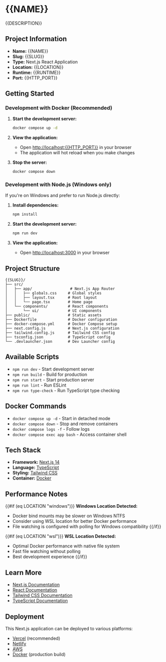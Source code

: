 # {{NAME}}

{{DESCRIPTION}}

## Project Information

- **Name:** {{NAME}}
- **Slug:** {{SLUG}}
- **Type:** Next.js React Application
- **Location:** {{LOCATION}}
- **Runtime:** {{RUNTIME}}
- **Port:** {{HTTP_PORT}}

## Getting Started

### Development with Docker (Recommended)

1. **Start the development server:**
   ```bash
   docker compose up -d
   ```

2. **View the application:**
   - Open [http://localhost:{{HTTP_PORT}}](http://localhost:{{HTTP_PORT}}) in your browser
   - The application will hot reload when you make changes

3. **Stop the server:**
   ```bash
   docker compose down
   ```

### Development with Node.js (Windows only)

If you're on Windows and prefer to run Node.js directly:

1. **Install dependencies:**
   ```bash
   npm install
   ```

2. **Start the development server:**
   ```bash
   npm run dev
   ```

3. **View the application:**
   - Open [http://localhost:3000](http://localhost:3000) in your browser

## Project Structure

```
{{SLUG}}/
├── src/
│   ├── app/                 # Next.js App Router
│   │   ├── globals.css     # Global styles
│   │   ├── layout.tsx      # Root layout
│   │   └── page.tsx        # Home page
│   └── components/         # React components
│       └── ui/             # UI components
├── public/                 # Static assets
├── Dockerfile              # Docker configuration
├── docker-compose.yml      # Docker Compose setup
├── next.config.js          # Next.js configuration
├── tailwind.config.js      # Tailwind CSS config
├── tsconfig.json           # TypeScript config
└── .devlauncher.json       # Dev Launcher config
```

## Available Scripts

- `npm run dev` - Start development server
- `npm run build` - Build for production
- `npm run start` - Start production server
- `npm run lint` - Run ESLint
- `npm run type-check` - Run TypeScript type checking

## Docker Commands

- `docker compose up -d` - Start in detached mode
- `docker compose down` - Stop and remove containers
- `docker compose logs -f` - Follow logs
- `docker compose exec app bash` - Access container shell

## Tech Stack

- **Framework:** [Next.js 14](https://nextjs.org/)
- **Language:** [TypeScript](https://www.typescriptlang.org/)
- **Styling:** [Tailwind CSS](https://tailwindcss.com/)
- **Container:** [Docker](https://www.docker.com/)

## Performance Notes

{{#if (eq LOCATION "windows")}}
**Windows Location Detected:**
- Docker bind mounts may be slower on Windows NTFS
- Consider using WSL location for better Docker performance
- File watching is configured with polling for Windows compatibility
{{/if}}

{{#if (eq LOCATION "wsl")}}
**WSL Location Detected:**
- Optimal Docker performance with native file system
- Fast file watching without polling
- Best development experience
{{/if}}

## Learn More

- [Next.js Documentation](https://nextjs.org/docs)
- [React Documentation](https://react.dev/)
- [Tailwind CSS Documentation](https://tailwindcss.com/docs)
- [TypeScript Documentation](https://www.typescriptlang.org/docs/)

## Deployment

This Next.js application can be deployed to various platforms:

- [Vercel](https://vercel.com/) (recommended)
- [Netlify](https://www.netlify.com/)
- [AWS](https://aws.amazon.com/)
- [Docker](https://www.docker.com/) (production build)